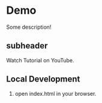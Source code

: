 # Demo

Some description!

## subheader

Watch Tutorial on YouTube.

## Local Development

1. open index.html in your browser.
